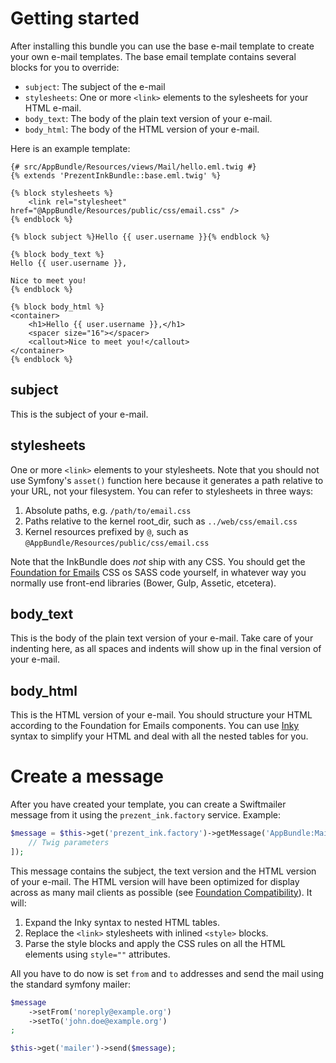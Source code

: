 Getting started
===============

After installing this bundle you can use the base e-mail template to create your own e-mail templates. The
base email template contains several blocks for you to override:

* `subject`: The subject of the e-mail
* `stylesheets`: One or more `<link>` elements to the sylesheets for your HTML e-mail.
* `body_text`: The body of the plain text version of your e-mail.
* `body_html`: The body of the HTML version of your e-mail.

Here is an example template:

```twig
{# src/AppBundle/Resources/views/Mail/hello.eml.twig #}
{% extends 'PrezentInkBundle::base.eml.twig' %}

{% block stylesheets %}
    <link rel="stylesheet" href="@AppBundle/Resources/public/css/email.css" />
{% endblock %}

{% block subject %}Hello {{ user.username }}{% endblock %}

{% block body_text %}
Hello {{ user.username }},

Nice to meet you!
{% endblock %}

{% block body_html %}
<container>
    <h1>Hello {{ user.username }},</h1>
    <spacer size="16"></spacer>
    <callout>Nice to meet you!</callout>
</container>
{% endblock %}
```

subject
-------

This is the subject of your e-mail.


stylesheets
-----------

One or more `<link>` elements to your stylesheets. Note that you should not use Symfony's `asset()` function here
because it generates a path relative to your URL, not your filesystem. You can refer to stylesheets in three ways:

1. Absolute paths, e.g. `/path/to/email.css`
2. Paths relative to the kernel root\_dir, such as `../web/css/email.css`
3. Kernel resources prefixed by `@`, such as `@AppBundle/Resources/public/css/email.css`

Note that the InkBundle does *not* ship with any CSS. You should get the
[Foundation for Emails](http://foundation.zurb.com/emails.html) CSS os SASS code yourself, in
whatever way you normally use front-end libraries (Bower, Gulp, Assetic, etcetera).


body\_text
----------

This is the body of the plain text version of your e-mail. Take care of your indenting here, as all spaces
and indents will show up in the final version of your e-mail.


body\_html
----------

This is the HTML version of your e-mail. You should structure your HTML according to the Foundation for Emails
components. You can use [Inky](http://foundation.zurb.com/emails/docs/inky.html) syntax to simplify your
HTML and deal with all the nested tables for you.


Create a message
================

After you have created your template, you can create a Swiftmailer message from it using the `prezent_ink.factory`
service. Example:

```php
$message = $this->get('prezent_ink.factory')->getMessage('AppBundle:Mail:hello.eml.twig', [
    // Twig parameters
]);
```

This message contains the subject, the text version and the HTML version of your e-mail. The HTML version will
have been optimized for display across as many mail clients as possible (see
[Foundation Compatibility](http://foundation.zurb.com/emails/docs/compatibility.html)). It will:

1. Expand the Inky syntax to nested HTML tables.
2. Replace the `<link>` stylesheets with inlined `<style>` blocks.
3. Parse the style blocks and apply the CSS rules on all the HTML elements using `style=""` attributes.

All you have to do now is set `from` and `to` addresses and send the mail using the standard symfony mailer:

```php
$message
    ->setFrom('noreply@example.org')
    ->setTo('john.doe@example.org')
;

$this->get('mailer')->send($message);
```
